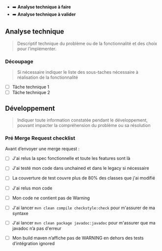* :arrow_right: **Analyse technique à faire**
* :arrow_right: **Analyse technique à valider**

## Analyse technique

> Descriptif technique du problème ou de la fonctionnalité et des choix pour l’implémenter.

### Découpage

> Si nécessaire indiquer le liste des sous-taches nécessaire à réalisation de la fonctionnalité

- [ ] Tâche technique 1
- [ ] Tâche technique 2

## Développement

> Indiquer toute information constatée pendant le développement, pouvant impacter la compréhension du problème ou sa résolution

### Pré Merge Request checklist

Avant d’envoyer une merge request :

* [ ] J'ai relus la spec fonctionnelle et toute les features sont là
* [ ] J'ai testé mon code dans unchained et dans le legacy si nécessaire
* [ ] La couverture de test couvre plus de 80% des classes que j'ai modifié
* [ ] J'ai relus mon code
* [ ] Mon code ne contient pas de Warning
* [ ] J'ai lancer `mvn clean compile checkstyle:check` pour m'assurer de ma syntaxe
* [ ] J'ai lancer `mvn clean package javadoc:javadoc` pour m'assurer que ma javadoc n’a pas d'erreur
* [ ] Mon build maven n’affiche pas de WARNING en dehors des tests d’intégration ignored

